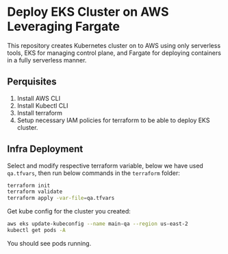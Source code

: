 # Deploy EKS Cluster on AWS Leveraging Fargate

This repository creates Kubernetes cluster on to AWS using only serverless tools, EKS for managing control plane, and Fargate for deploying containers in a fully serverless manner.

## Perquisites

1. Install AWS CLI
2. Install Kubectl CLI
3. Install terraform
4. Setup necessary IAM policies for terraform to be able to deploy EKS cluster.

## Infra Deployment

Select and modify respective terraform variable, below we have used `qa.tfvars`, then run below commands in the `terraform` folder:

```bash
terraform init
terraform validate
terraform apply -var-file=qa.tfvars
```

Get kube config for the cluster you created:

```bash
aws eks update-kubeconfig --name main-qa --region us-east-2
kubectl get pods -A
```

You should see pods running.
